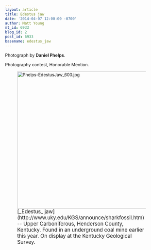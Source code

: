 ```yaml
---
layout: article
title: Edestus jaw
date: '2014-04-07 12:00:00 -0700'
author: Matt Young
mt_id: 6933
blog_id: 2
post_id: 6933
basename: edestus_jaw
---
```

Photograph by **Daniel Phelps**.

Photography contest, Honorable Mention.

<figure>
<img src="http://pandasthumb.org/archives/2014/04/04/Phelps-EdestusJaw_600.jpg" alt="Phelps-EdestusJaw_600.jpg" width="600" height="450" />
<figcaption markdown="span">
<big>[_Edestus_ jaw](http://www.uky.edu/KGS/announce/sharkfossil.htm) -- Upper Carboniferous, Henderson County, Kentucky.  Found in an underground coal mine earlier this year.  On display at the Kentucky Geological Survey.</big>

</figcaption>
</figure>
